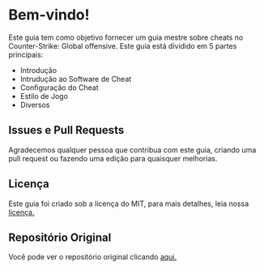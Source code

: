 # Bem-vindo!

Este guia tem como objetivo fornecer um guia mestre sobre cheats no Counter-Strike: Global offensive. Este guia está dividido em 5 partes principais:

* Introdução
* Intrudução ao Software de Cheat
* Configuração do Cheat
* Estilo de Jogo
* Diversos

## Issues e Pull Requests

Agradecemos qualquer pessoa que contribua com este guia, criando uma pull request ou fazendo uma edição para quaisquer melhorias.

## Licença

Este guia foi criado sob a licença do MIT, para mais detalhes, leia nossa [licença.](https://github.com/WitchBoo/master-guide/blob/master/licença)

## Repositório Original
Você pode ver o repositório original clicando [aqui.](https://github.com/csgohacks/master-guide)


